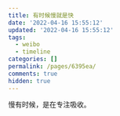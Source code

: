 ```yaml
---
title: 有时候慢就是快
date: '2022-04-16 15:55:12'
updated: '2022-04-16 15:55:12'
tags:
  - weibo
  - timeline
categories: []
permalink: /pages/6395ea/
comments: true
hidden: true
---
```


慢有时候，是在专注吸收。